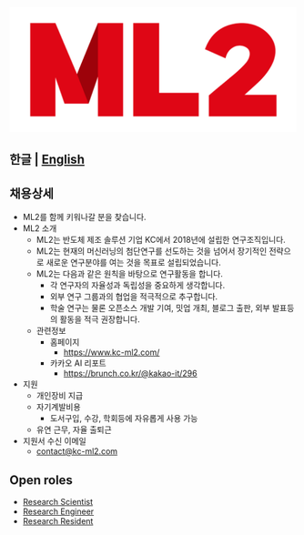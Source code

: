![ML2 Logo](logo/PNG/logo_full.png)

한글 | [English](README_en.md)
---
## 채용상세
* ML2를 함께 키워나갈 분을 찾습니다.
* ML2 소개
  * ML2는 반도체 제조 솔루션 기업 KC에서 2018년에 설립한 연구조직입니다.
  * ML2는 현재의 머신러닝의 첨단연구를 선도하는 것을 넘어서 장기적인 전략으로 새로운 연구분야를 여는 것을 목표로 설립되었습니다.
  * ML2는 다음과 같은 원칙을 바탕으로 연구활동을 합니다.
    * 각 연구자의 자율성과 독립성을 중요하게 생각합니다.
    * 외부 연구 그룹과의 협업을 적극적으로 추구합니다.
    * 학술 연구는 물론 오픈소스 개발 기여, 밋업 개최, 블로그 출판, 외부 발표등의 활동을 적극 권장합니다.
  * 관련정보
    * 홈페이지
      * https://www.kc-ml2.com/
    * 카카오 AI 리포트
      * https://brunch.co.kr/@kakao-it/296
* 지원
  * 개인장비 지급
  * 자기계발비용
    * 도서구입, 수강, 학회등에 자유롭게 사용 가능
  * 유연 근무, 자율 출퇴근
* 지원서 수신 이메일
  * contact@kc-ml2.com

## Open roles
* [Research Scientist](jd-rs-kr.md)
* [Research Engineer](jd-re-kr.md)
* [Research Resident](jd-rr-kr.md)
